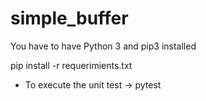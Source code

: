 # simple_buffer

You have to have Python 3 and pip3 installed

pip install -r requerimients.txt

- To execute the unit test -> pytest
